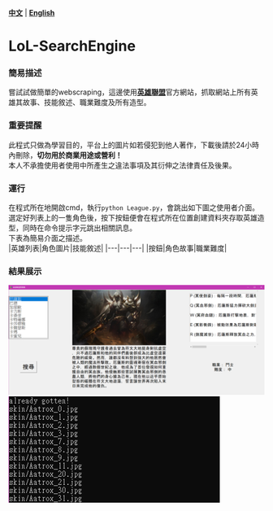 [**中文**](./README.md) | [**English**](./README_en.md)
# LoL-SearchEngine
### 簡易描述
嘗試試做簡單的webscraping，這邊使用[**英雄聯盟**](https://www.leagueoflegends.com/zh-tw/champions/)官方網站，抓取網站上所有英雄其故事、技能敘述、職業難度及所有造型。  
### 重要提醒
此程式只做為學習目的，平台上的圖片如若侵犯到他人著作，下載後請於24小時內刪除，**切勿用於商業用途或營利！**  
本人不承擔使用者使用中所產生之違法事項及其衍伸之法律責任及後果。  
### 運行
在程式所在地開啟cmd，執行`python League.py`，會跳出如下圖之使用者介面。  
選定好列表上的一隻角色後，按下按鈕便會在程式所在位置創建資料夾存取英雄造型，同時在命令提示字元跳出相關訊息。  
下表為簡易介面之描述。  
|英雄列表|角色圖片|技能敘述|
|---|---|---|
|按鈕|角色故事|職業難度|
### 結果展示
![](/UI.png)
![](/cmd.png)
